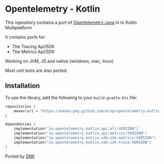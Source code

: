 # Opentelemetry - Kotlin

This repository contains a port of [Opentelemetry-Java](https://github.com/open-telemetry/opentelemetry-java) in to Kotlin Multiplatform

It contains ports for:
- The Tracing Api/SDK 
- The Metrics Api/SDK 

Working on JVM, JS and native (windows, mac, linux)

Most unit tests are also ported.

## Installation

To use the library, add the following to your `build.gradle.kts` file:
```kotlin
repositories {
    maven(url = "https://maven.pkg.github.com/dcxp/opentelemetry-kotlin")
}

dependencies {
    implementation("io.opentelemetry.kotlin.api:all:VERSION")
    implementation("io.opentelemetry.kotlin.api:metrics:VERSION")
    implementation("io.opentelemetry.kotlin.sdk:sdk-metrics:VERSION")
    implementation("io.opentelemetry.kotlin.sdk:sdk-trace:VERSION")
}
```



Ported by [SNK](https://www.snk.de/en/)

